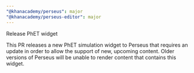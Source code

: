 ```yaml
---
"@khanacademy/perseus": major
"@khanacademy/perseus-editor": major
---
```


Release PhET widget

This PR releases a new PhET simulation widget to Perseus that requires an 
update in order to allow the support of new, upcoming content. Older versions 
of Perseus will be unable to render content that contains this widget.